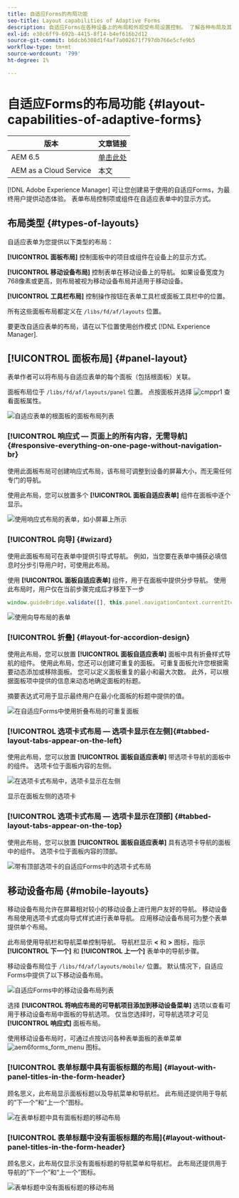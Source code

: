 ```yaml
---
title: 自适应Forms的布局功能
seo-title: Layout capabilities of Adaptive Forms
description: 自适应Forms在各种设备上的布局和外观受布局设置控制。 了解各种布局及其应用方式。
exl-id: e30c6ff9-692b-4415-8f14-b4ef616b2d12
source-git-commit: b6dcb6308d1f4af7a002671f797db766e5cfe9b5
workflow-type: tm+mt
source-wordcount: '799'
ht-degree: 1%

---
```


# 自适应Forms的布局功能 {#layout-capabilities-of-adaptive-forms}

| 版本 | 文章链接 |
| -------- | ---------------------------- |
| AEM 6.5 | [单击此处](https://experienceleague.adobe.com/docs/experience-manager-65/forms/adaptive-forms-basic-authoring/layout-capabilities-adaptive-forms.html) |
| AEM as a Cloud Service | 本文 |

[!DNL Adobe Experience Manager] 可让您创建易于使用的自适应Forms，为最终用户提供动态体验。 表单布局控制项或组件在自适应表单中的显示方式。

<!-- ## Prerequisite knowledge {#prerequisite-knowledge}

Before learning about the different layout capabilities of Adaptive Forms, read [Introduction to authoring forms](introduction-forms-authoring.md) to know more about Adaptive Forms. -->

## 布局类型 {#types-of-layouts}

自适应表单为您提供以下类型的布局：

**[!UICONTROL 面板布局]** 控制面板中的项目或组件在设备上的显示方式。

**[!UICONTROL 移动设备布局]** 控制表单在移动设备上的导航。 如果设备宽度为768像素或更高，则布局被视为移动设备布局并适用于移动设备。

**[!UICONTROL 工具栏布局]** 控制操作按钮在表单工具栏或面板工具栏中的位置。

所有这些面板布局都定义在 `/libs/fd/af/layouts` 位置。

要更改自适应表单的布局，请在以下位置使用创作模式 [!DNL Experience Manager].

## [!UICONTROL 面板布局] {#panel-layout}

表单作者可以将布局与自适应表单的每个面板（包括根面板）关联。

面板布局位于 `/libs/fd/af/layouts/panel` 位置。 点按面板并选择 ![cmppr1](assets/configure-icon.svg) 查看面板属性。

![自适应表单的根面板的面板布局列表](assets/layouts.png)

### [!UICONTROL 响应式 — 页面上的所有内容，无需导航] {#responsive-everything-on-one-page-without-navigation-br}

使用此面板布局可创建响应式布局，该布局可调整到设备的屏幕大小，而无需任何专门的导航。

使用此布局，您可以放置多个 **[!UICONTROL 面板自适应表单]** 组件在面板中逐个显示。

![使用响应式布局的表单，如小屏幕上所示](assets/responsive-layout.png)

### [!UICONTROL 向导] {#wizard}

使用此面板布局可在表单中提供引导式导航。 例如，当您要在表单中捕获必填信息时分步引导用户时，可使用此布局。

使用 **[!UICONTROL 面板自适应表单]** 组件，用于在面板中提供分步导航。 使用此布局时，用户仅在当前步骤完成后才移至下一步

```javascript
window.guideBridge.validate([], this.panel.navigationContext.currentItem.somExpression)
```

![使用向导布局的表单](assets/wizard-layout2.png)

### [!UICONTROL 折叠] {#layout-for-accordion-design}

使用此布局，您可以放置 **[!UICONTROL 面板自适应表单]** 面板中具有折叠样式导航的组件。 使用此布局，您还可以创建可重复的面板。 可重复面板允许您根据需要动态添加或移除面板。 您可以定义面板重复的最小和最大次数。 此外，可以根据面板项中提供的信息来动态地确定面板的标题。

摘要表达式可用于显示最终用户在最小化面板的标题中提供的值。

![在自适应Forms中使用折叠布局的可重复面板](assets/accordion-layout.png)

### [!UICONTROL 选项卡式布局 — 选项卡显示在左侧]{#tabbed-layout-tabs-appear-on-the-left}

使用此布局，您可以放置 **[!UICONTROL 面板自适应表单]** 带选项卡导航的面板中的组件。 选项卡位于面板内容的左侧。

![在选项卡式布局中，选项卡显示在左侧](assets/tabs-on-left.png)

显示在面板左侧的选项卡

### [!UICONTROL 选项卡式布局 — 选项卡显示在顶部] {#tabbed-layout-tabs-appear-on-the-top}

使用此布局，您可以放置 **[!UICONTROL 面板自适应表单]** 具有选项卡导航的面板中的组件。 选项卡位于面板内容的顶部。

![带有顶部选项卡的自适应Forms中的选项卡式布局](assets/tabs-on-top.png)

## 移动设备布局 {#mobile-layouts}

移动设备布局允许在屏幕相对较小的移动设备上进行用户友好的导航。 移动设备布局使用选项卡式或向导式样式进行表单导航。 应用移动设备布局可为整个表单提供单个布局。

此布局使用导航栏和导航菜单控制导航。 导航栏显示 **&lt;** 和 **>** 图标，指示 **[!UICONTROL 下一个]** 和 **[!UICONTROL 上一个]** 表单中的导航步骤。

移动设备布局位于 `/libs/fd/af/layouts/mobile/` 位置。 默认情况下，自适应Forms中提供了以下移动设备布局。

![自适应Forms中的移动设备布局列表](assets/mobile-navigation.png)

选择 **[!UICONTROL 将响应布局的可导航项目添加到移动设备菜单]** 选项以查看可用于移动设备布局中面板的导航选项。 仅当您选择时，可导航选项才可见 **[!UICONTROL 响应式]** 面板布局。

使用移动设备布局时，可通过点按访问各种表单面板的表单菜单 ![aem6forms_form_menu](assets/rail-icon.svg) 图标。

### [!UICONTROL 表单标题中具有面板标题的布局] {#layout-with-panel-titles-in-the-form-header}

顾名思义，此布局显示面板标题以及导航菜单和导航栏。 此布局还提供用于导航的“下一个”和“上一个”图标。

![在表单标题中具有面板标题的移动布局](assets/mobile-layout1.png)

### [!UICONTROL 表单标题中没有面板标题的布局]{#layout-without-panel-titles-in-the-form-header}

顾名思义，此布局仅显示没有面板标题的导航菜单和导航栏。 此布局还提供用于导航的“下一个”和“上一个”图标。

![表单标题中没有面板标题的移动布局](assets/mobile-layout2.png)

<!-- ## Toolbar layouts {#toolbar-layouts}

A Toolbar Layout controls positioning and display of any action buttons that you add to your Adaptive Forms. The layout can be added at a form level or at a panel level.

![A list of Toolbar Layouts in Adaptive Forms to control layout of buttons](assets/toolbar-layouts.png)

A list of Toolbar Layouts in Adaptive Forms

Toolbar layouts are available at `/libs/fd/af/layouts/toolbar` location. Adaptive Forms provide the following Toolbar Layouts, by default.

### [!UICONTROL Default layout for toolbar] {#default-layout-for-toolbar}

This layout is selected as the default layout when you add any action buttons in an Adaptive Form. Selecting this layout displays the same layout for both, desktop and mobile devices.

Also, you can add multiple toolbars containing action buttons configured with this layout. An action button is associated with a form control. You can configure the toolbars to be before or after a panel.

![Default view for toolbar](assets/toolbar_layout_default.png)

Default view for toolbar

### [!UICONTROL Mobile fixed layout for toolbar] {#mobile-fixed-layout-for-toolbar}

Select this layout to provide alternate layouts for desktop and mobile devices.

For the desktop layout, you can add Action buttons using some specific labels. Only one toolbar can be configured with this layout. If more than one toolbar is configured with this layout, there is an overlap for mobile devices and only one toolbar is visible. For example, you can have a toolbar at the bottom or the top of the form, or, after or before panels in the form.

For the Mobile layout, you can add action buttons using icons.

![Mobile fixed layout for toolbar](assets/toolbar_layout_mobile_fixed.png)

Mobile fixed layout for toolbar-->

